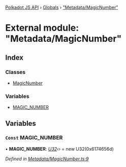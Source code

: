 [Polkadot JS API](../README.md) › [Globals](../globals.md) › ["Metadata/MagicNumber"](_metadata_magicnumber_.md)

# External module: "Metadata/MagicNumber"

## Index

### Classes

* [MagicNumber](../classes/_metadata_magicnumber_.magicnumber.md)

### Variables

* [MAGIC_NUMBER](_metadata_magicnumber_.md#const-magic_number)

## Variables

### `Const` MAGIC_NUMBER

• **MAGIC_NUMBER**: *[U32](../classes/_primitive_u32_.u32.md)‹›* =  new U32(0x6174656d)

*Defined in [Metadata/MagicNumber.ts:9](https://github.com/polkadot-js/api/blob/f080d6ed1c/packages/types/src/Metadata/MagicNumber.ts#L9)*
